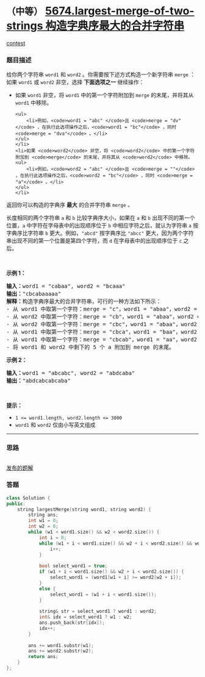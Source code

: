 # `（中等）` [5674.largest-merge-of-two-strings 构造字典序最大的合并字符串](https://leetcode-cn.com/problems/largest-merge-of-two-strings/)

[contest](https://leetcode-cn.com/contest/weekly-contest-227/problems/largest-merge-of-two-strings/)

### 题目描述
<p>给你两个字符串 <code>word1</code> 和 <code>word2</code> 。你需要按下述方式构造一个新字符串 <code>merge</code> ：如果 <code>word1</code> 或 <code>word2</code> 非空，选择 <strong>下面选项之一</strong> 继续操作：</p>

<ul>
	<li>如果 <code>word1</code> 非空，将 <code>word1</code> 中的第一个字符附加到 <code>merge</code> 的末尾，并将其从 <code>word1</code> 中移除。

	<ul>
		<li>例如，<code>word1 = "abc" </code>且 <code>merge = "dv"</code> ，在执行此选项操作之后，<code>word1 = "bc"</code> ，同时 <code>merge = "dva"</code> 。</li>
	</ul>
	</li>
	<li>如果 <code>word2</code> 非空，将 <code>word2</code> 中的第一个字符附加到 <code>merge</code> 的末尾，并将其从 <code>word2</code> 中移除。
	<ul>
		<li>例如，<code>word2 = "abc" </code>且 <code>merge = ""</code> ，在执行此选项操作之后，<code>word2 = "bc"</code> ，同时 <code>merge = "a"</code> 。</li>
	</ul>
	</li>
</ul>

<p>返回你可以构造的字典序 <strong>最大</strong> 的合并字符串<em> </em><code>merge</code><em> 。</em></p>

<p>长度相同的两个字符串 <code>a</code> 和 <code>b</code> 比较字典序大小，如果在 <code>a</code> 和 <code>b</code> 出现不同的第一个位置，<code>a</code> 中字符在字母表中的出现顺序位于 <code>b</code> 中相应字符之后，就认为字符串 <code>a</code> 按字典序比字符串 <code>b</code> 更大。例如，<code>"abcd"</code> 按字典序比 <code>"abcc"</code> 更大，因为两个字符串出现不同的第一个位置是第四个字符，而 <code>d</code> 在字母表中的出现顺序位于 <code>c</code> 之后。</p>

<p>&nbsp;</p>

<p><strong>示例 1：</strong></p>

<pre><strong>输入：</strong>word1 = "cabaa", word2 = "bcaaa"
<strong>输出：</strong>"cbcabaaaaa"
<strong>解释：</strong>构造字典序最大的合并字符串，可行的一种方法如下所示：
- 从 word1 中取第一个字符：merge = "c"，word1 = "abaa"，word2 = "bcaaa"
- 从 word2 中取第一个字符：merge = "cb"，word1 = "abaa"，word2 = "caaa"
- 从 word2 中取第一个字符：merge = "cbc"，word1 = "abaa"，word2 = "aaa"
- 从 word1 中取第一个字符：merge = "cbca"，word1 = "baa"，word2 = "aaa"
- 从 word1 中取第一个字符：merge = "cbcab"，word1 = "aa"，word2 = "aaa"
- 将 word1 和 word2 中剩下的 5 个 a 附加到 merge 的末尾。
</pre>

<p><strong>示例 2：</strong></p>

<pre><strong>输入：</strong>word1 = "abcabc", word2 = "abdcaba"
<strong>输出：</strong>"abdcabcabcaba"
</pre>

<p>&nbsp;</p>

<p><strong>提示：</strong></p>

<ul>
	<li><code>1 &lt;= word1.length, word2.length &lt;= 3000</code></li>
	<li><code>word1</code> 和 <code>word2</code> 仅由小写英文组成</li>
</ul>


---
### 思路
```
```

[发布的题解](https://leetcode-cn.com/problems/largest-merge-of-two-strings/solution/largest-merge-of-two-strings-by-ikaruga-q27w/)

### 答题
``` C++
class Solution {
public:
    string largestMerge(string word1, string word2) {
        string ans;
        int w1 = 0;
        int w2 = 0;
        while (w1 < word1.size() && w2 < word2.size()) {
            int i = 0;
            while (w1 + i < word1.size() && w2 + i < word2.size() && word1[w1 + i] == word2[w2 + i]) {
                i++;
            }
            
            bool select_word1 = true;
            if (w1 + i < word1.size() && w2 + i < word2.size()) {
                select_word1 = (word1[w1 + i] >= word2[w2 + i]);
            }
            else {
                select_word1 = (w1 + i < word1.size());
            }
            
            string& str = select_word1 ? word1 : word2;
            int& idx = select_word1 ? w1 : w2;
            ans.push_back(str[idx]);
            idx++;
        }
        
        ans += word1.substr(w1);
        ans += word2.substr(w2);
        return ans;
    }
};
```




